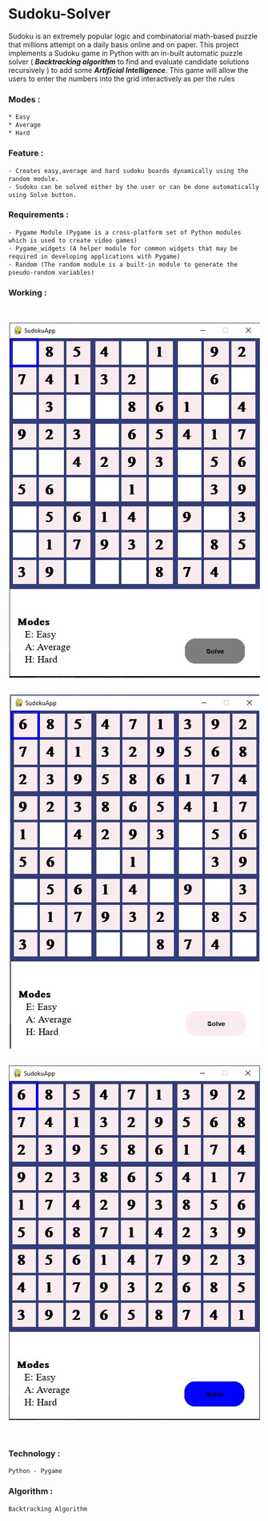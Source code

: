 # Sudoku-Solver
 
Sudoku is an extremely popular logic and combinatorial math-based puzzle that millions attempt on a daily basis online and on paper. This project implements a Sudoku game in Python with an in-built automatic puzzle solver ( ***Backtracking algorithm*** to find and evaluate candidate solutions recursively ) to add some ***Artificial Intelligence***. This game will allow the users to enter the numbers into the grid interactively as per the rules

### Modes : 
    * Easy 
    * Average
    * Hard
  
### Feature :
    - Creates easy,average and hard sudoku boards dynamically using the random module.
    - Sudoku can be solved either by the user or can be done automatically using Solve button.

### Requirements : 
    - Pygame Module (Pygame is a cross-platform set of Python modules which is used to create video games)
    - Pygame_widgets (A helper module for common widgets that may be required in developing applications with Pygame) 
    - Random (The random module is a built-in module to generate the pseudo-random variables)

### Working :
<br>
<br>
<div align="center"><img src="Capture.JPG" align="center" /></div>
<br /><br>
<div align="center"><img src="Capture1.JPG" align="center" /></div>
<br /><br>
<div align="center"><img src="Capture3.JPG" align="center" /></div>
<br /><br>

### Technology : 
    Python - Pygame 

### Algorithm :
    Backtracking Algorithm
